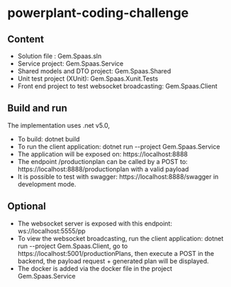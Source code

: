 # powerplant-coding-challenge


## Content 

- Solution file : Gem.Spaas.sln
- Service project: Gem.Spaas.Service
- Shared models and DTO project: Gem.Spaas.Shared
- Unit test project (XUnit): Gem.Spaas.Xunit.Tests
- Front end project to test websocket broadcasting: Gem.Spaas.Client

## Build and run

The implementation uses .net v5.0, 
- To build: dotnet build
- To run the client application: dotnet run --project Gem.Spaas.Service
- The application will be exposed on: https://localhost:8888
- The endpoint /productionplan can be called by a POST to: https://localhost:8888/productionplan with a valid payload
- It is possible to test with swagger: https://localhost:8888/swagger in development mode. 


## Optional
- The websocket server is exposed with this endpoint: ws://localhost:5555/pp
- To view the websocket broadcasting, run the client application: dotnet run --project Gem.Spaas.Client, go to https://localhost:5001/productionPlans, then execute a POST in the backend, the payload request + generated plan will be displayed.
- The docker is added via the docker file in the project Gem.Spaas.Service





